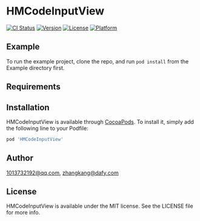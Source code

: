 # HMCodeInputView

[![CI Status](https://img.shields.io/travis/1013732192@qq.com/HMCodeInputView.svg?style=flat)](https://travis-ci.org/1013732192@qq.com/HMCodeInputView)
[![Version](https://img.shields.io/cocoapods/v/HMCodeInputView.svg?style=flat)](https://cocoapods.org/pods/HMCodeInputView)
[![License](https://img.shields.io/cocoapods/l/HMCodeInputView.svg?style=flat)](https://cocoapods.org/pods/HMCodeInputView)
[![Platform](https://img.shields.io/cocoapods/p/HMCodeInputView.svg?style=flat)](https://cocoapods.org/pods/HMCodeInputView)

## Example

To run the example project, clone the repo, and run `pod install` from the Example directory first.

## Requirements

## Installation

HMCodeInputView is available through [CocoaPods](https://cocoapods.org). To install
it, simply add the following line to your Podfile:

```ruby
pod 'HMCodeInputView'
```

## Author

1013732192@qq.com, zhangkang@dafy.com

## License

HMCodeInputView is available under the MIT license. See the LICENSE file for more info.
